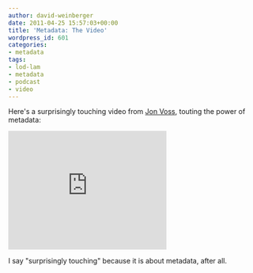 ```yaml
---
author: david-weinberger
date: 2011-04-25 15:57:03+00:00
title: 'Metadata: The Video'
wordpress_id: 601
categories:
- metadata
tags:
- lod-lam
- metadata
- podcast
- video
---
```


Here's a surprisingly touching video from [Jon Voss](http://lod-lam.net/summit/author/jonvoss/), touting the power of metadata:

<div class="embed-container"><iframe width="320" height="240" src="https://www.youtube.com/embed/YdrVI7emnt4" frameborder="0" allowfullscreen></iframe></div>

I say "surprisingly touching" because it is about metadata, after all.
